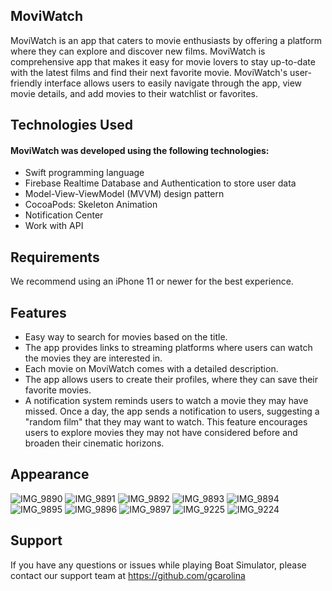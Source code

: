 ## MoviWatch
MoviWatch is an app that caters to movie enthusiasts by offering a platform where they can explore and discover new films. MoviWatch is comprehensive app that makes it easy for movie lovers to stay up-to-date with the latest films and find their next favorite movie. MoviWatch's user-friendly interface allows users to easily navigate through the app, view movie details, and add movies to their watchlist or favorites.

## Technologies Used
#### MoviWatch was developed using the following technologies:
- Swift programming language
- Firebase Realtime Database and Authentication to store user data
- Model-View-ViewModel (MVVM) design pattern
- CocoaPods: Skeleton Animation
- Notification Center
- Work with API

## Requirements
We recommend using an iPhone 11 or newer for the best experience.

## Features
- Easy way to search for movies based on the title.
- The app provides links to streaming platforms where users can watch the movies they are interested in.
- Each movie on MoviWatch comes with a detailed description.
- The app allows users to create their profiles, where they can save their favorite movies.
- A notification system reminds users to watch a movie they may have missed. Once a day, the app sends a notification to users, suggesting a "random film" that they may want to watch. This feature encourages users to explore movies they may not have considered before and broaden their cinematic horizons.

## Appearance
![IMG_9890](https://user-images.githubusercontent.com/70655454/232306144-a9e55bc3-2774-4890-b694-b9d1d490beb8.jpg)
![IMG_9891](https://user-images.githubusercontent.com/70655454/232306170-6b6a6279-885b-4b54-a05e-f21d91f27e2b.jpg)
![IMG_9892](https://user-images.githubusercontent.com/70655454/232306214-a33bea8f-5009-4e37-a287-1ecc7ef327a0.jpg)
![IMG_9893](https://user-images.githubusercontent.com/70655454/232306247-c9d6526c-8b72-4d48-9919-5006febceda8.jpg)
![IMG_9894](https://user-images.githubusercontent.com/70655454/232306291-b266eda7-cd44-4ccd-9820-b858706335ef.jpg)
![IMG_9895](https://user-images.githubusercontent.com/70655454/232306309-32e3193b-7686-4585-9e74-98c86f9729fc.jpg)
![IMG_9896](https://user-images.githubusercontent.com/70655454/232306346-2bf2b741-856f-44a9-afae-26dcb705aaee.jpg)
![IMG_9897](https://user-images.githubusercontent.com/70655454/232306367-32c04064-1b53-4a36-9b4f-f42e52dee727.jpg)
![IMG_9225](https://user-images.githubusercontent.com/70655454/232306490-f6004260-ca4f-4893-985a-9da6a81b9243.jpg)
![IMG_9224](https://user-images.githubusercontent.com/70655454/232306497-cf0af356-4e2c-45c8-8221-754b1b5208f1.jpg)

## Support
If you have any questions or issues while playing Boat Simulator, please contact our support team at https://github.com/gcarolina
